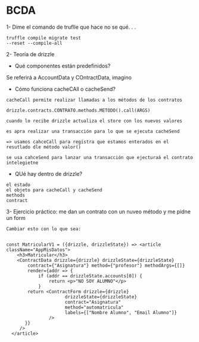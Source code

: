 # BCDA

1- Dime el comando de truflle que hace no se qué. . .

```
truffle compile migrate test
--reset --compile-all
```

2- Teoría de drizzle

- Qué componentes están predefinidos?

Se referirá a AccountData y COntractData, imagino

- Cómo funciona cacheCAll o cacheSend?
```
cacheCall permite realizar llamadas a los métodos de los contratos

drizzle.contracts.CONTRATO.methods.METODO().call(ARGS)

cuando lo recibe drizzle actualiza el store con los nuevos valores

es apra realizar una transacción para lo que se ejecuta cacheSend

=> usamos cahceCall para registra que estamos enterados en el resutlado dle método valor()

se usa cahceSend para lanzar una transacción que ejecturaá el contrato intelegietne
```

- QUé hay dentro de drizzle?

```
el estado
el objeto para cacheCall y cacheSend
methods 
contract
```

3- Ejercicio práctico: me dan un contrato con un nuveo método y me pidne un form



```
Cambiar esto con lo que sea:


const MatricularV1 = ({drizzle, drizzleState}) => <article className="AppMisDatos">
    <h3>Matricular</h3>
    <ContractData drizzle={drizzle} drizzleState={drizzleState}
        contract={"Asignatura"} method={"profesor"} methodArgs={[]}
        render={addr => {
            if (addr == drizzleState.accounts[0]) {
                return <p>"NO SOY ALUMNO"</p>
            }
        return <ContractForm drizzle={drizzle}
                      drizzleState={drizzleState}
                      contract="Asignatura"
                      method="automatricula"
                      labels={["Nombre Alumno", "Email Alumno"]}
                />
       }}
     />
  </article>
```





